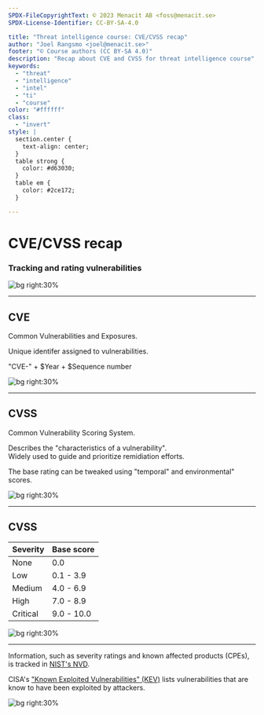 ```yaml
---
SPDX-FileCopyrightText: © 2023 Menacit AB <foss@menacit.se>
SPDX-License-Identifier: CC-BY-SA-4.0

title: "Threat intelligence course: CVE/CVSS recap"
author: "Joel Rangsmo <joel@menacit.se>"
footer: "© Course authors (CC BY-SA 4.0)"
description: "Recap about CVE and CVSS for threat intelligence course"
keywords:
  - "threat"
  - "intelligence"
  - "intel"
  - "ti"
  - "course"
color: "#ffffff"
class:
  - "invert"
style: |
  section.center {
    text-align: center;
  }
  table strong {
    color: #d63030;
  }
  table em {
    color: #2ce172;
  }

---
```

<!-- _footer: "%ATTRIBUTION_PREFIX% Edenpictures (CC BY 2.0)" -->
# CVE/CVSS recap
### Tracking and rating vulnerabilities

![bg right:30%](images/13-building.jpg)

---
<!-- _footer: "%ATTRIBUTION_PREFIX% Marcin Wichary (CC BY 2.0)" -->
## CVE
Common Vulnerabilities and Exposures.  
  
Unique identifer assigned to vulnerabilities.  

"CVE-" + \$Year + \$Sequence number

![bg right:30%](images/13-random_numbers.jpg)

---
<!-- _footer: "%ATTRIBUTION_PREFIX% Brendan J (CC BY 2.0)" -->
## CVSS
Common Vulnerability Scoring System.  

Describes the "characteristics of a vulnerability".  
Widely used to guide and prioritize remidiation efforts.  

The base rating can be tweaked using
"temporal" and environmental" scores.

![bg right:30%](images/13-crack.jpg)

---
<!-- _footer: "%ATTRIBUTION_PREFIX% Brendan J (CC BY 2.0)" -->
## CVSS
| **Severity** | **Base score** |
|--------------|----------------|
| None         | 0.0            |
| Low          | 0.1 - 3.9      |
| Medium       | 4.0 - 6.9      |
| High         | 7.0 - 8.9      |
| Critical     | 9.0 - 10.0     |

![bg right:30%](images/13-crack.jpg)

---
<!-- _footer: "%ATTRIBUTION_PREFIX% Marcin Wichary (CC BY 2.0)" -->
Information, such as severity ratings
and known affected products (CPEs),
is tracked in [NIST's NVD](https://nvd.nist.gov/).  

CISA's ["Known Exploited Vulnerabilities" (KEV)](https://www.cisa.gov/kev)
lists vulnerabilities that are know to have
been exploited by attackers.

![bg right:30%](images/13-punch_tape.jpg)

